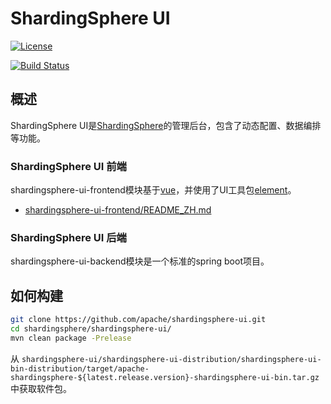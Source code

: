# ShardingSphere UI

[![License](https://img.shields.io/badge/license-Apache%202-4EB1BA.svg)](https://www.apache.org/licenses/LICENSE-2.0.html)

[![Build Status](https://builds.apache.org/job/shardingsphere-ui-dev/badge/icon)](https://builds.apache.org/job/shardingsphere-ui-dev/)
## 概述

ShardingSphere UI是[ShardingSphere](https://shardingsphere.apache.org/)的管理后台，包含了动态配置、数据编排等功能。

### ShardingSphere UI 前端

shardingsphere-ui-frontend模块基于[vue](https://github.com/vuejs/vue)，并使用了UI工具包[element](https://github.com/ElemeFE/element)。

* [shardingsphere-ui-frontend/README_ZH.md](shardingsphere-ui-frontend/README_ZH.md)

### ShardingSphere UI 后端

shardingsphere-ui-backend模块是一个标准的spring boot项目。

## 如何构建

```bash
git clone https://github.com/apache/shardingsphere-ui.git
cd shardingsphere/shardingsphere-ui/
mvn clean package -Prelease
```

从 `shardingsphere-ui/shardingsphere-ui-distribution/shardingsphere-ui-bin-distribution/target/apache-shardingsphere-${latest.release.version}-shardingsphere-ui-bin.tar.gz`中获取软件包。

